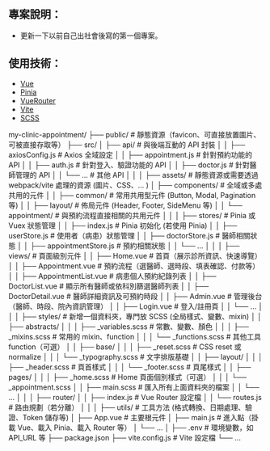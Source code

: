 ## 專案說明：

- 更新一下以前自己出社會後寫的第一個專案。

## 使用技術：

- [Vue](＊＊Vue目錄＊＊.md)
- [Pinia](＊＊Pinia目錄＊＊.md)
- [VueRouter](＊＊VueRouter目錄＊＊.md)
- [Vite](＊＊Vite目錄＊＊.md)
- [SCSS](＊＊SCSS目錄＊＊.md)

my-clinic-appointment/
├── public/ # 靜態資源（favicon、可直接放置圖片、可被直接存取等）
├── src/
│ ├── api/ # 與後端互動的 API 封裝
│ │ ├── axiosConfig.js # Axios 全域設定
│ │ ├── appointment.js # 針對預約功能的 API
│ │ ├── auth.js # 針對登入、驗證功能的 API
│ │ ├── doctor.js # 針對醫師管理的 API
│ │ └── ... # 其他 API
│ │
│ ├── assets/ # 靜態資源或需要透過 webpack/vite 處理的資源 (圖片、CSS、... )
│ ├── components/ # 全域或多處共用的元件
│ │ ├── common/ # 常用共用型元件 (Button, Modal, Pagination 等)
│ │ ├── layout/ # 佈局元件 (Header, Footer, SideMenu 等)
│ │ └── appointment/ # 與預約流程直接相關的共用元件
│ │
│ ├── stores/ # Pinia 或 Vuex 狀態管理
│ │ ├── index.js # Pinia 初始化 (若使用 Pinia)
│ │ ├── userStore.js # 使用者（病患）狀態管理
│ │ ├── doctorStore.js # 醫師相關狀態
│ │ ├── appointmentStore.js # 預約相關狀態
│ │ └── ...
│ │
│ ├── views/ # 頁面級別元件
│ │ ├── Home.vue # 首頁（展示診所資訊、快速導覽）
│ │ ├── Appointment.vue # 預約流程（選醫師、選時段、填表確認、付款等）
│ │ ├── AppointmentList.vue # 病患個人預約紀錄列表
│ │ ├── DoctorList.vue # 顯示所有醫師或依科別篩選醫師列表
│ │ ├── DoctorDetail.vue # 醫師詳細資訊及可預約時段
│ │ ├── Admin.vue # 管理後台（醫師、時段、院內資訊管理）
│ │ ├── Login.vue # 登入/註冊頁
│ │ └── ...
│ │
│ ├── styles/ # 新增一個資料夾，專門放 SCSS (全局樣式、變數、mixin)
│ │ ├── abstracts/
│ │ │ ├── \_variables.scss # 常數、變數、顏色
│ │ │ ├── \_mixins.scss # 常用的 mixin、function
│ │ │ └── \_functions.scss # 其他工具 function（可選）
│ │ ├── base/
│ │ │ ├── \_reset.scss # CSS reset 或 normalize
│ │ │ └── \_typography.scss # 文字排版基礎
│ │ ├── layout/
│ │ │ ├── \_header.scss # 頁首樣式
│ │ │ └── \_footer.scss # 頁尾樣式
│ │ ├── pages/
│ │ │ ├── \_home.scss # Home 頁面個別樣式（可選）
│ │ │ └── \_appointment.scss
│ │ ├── main.scss # 匯入所有上面資料夾的檔案
│ │ └── ...
│ │
│ ├── router/
│ │ ├── index.js # Vue Router 設定檔
│ │ └── routes.js # 路由規劃（若分離）
│ │
│ ├── utils/ # 工具方法 (格式轉換、日期處理、驗證、Token 儲存等)
│ ├── App.vue # 主要根元件
│ ├── main.js # 進入點（掛載 Vue、載入 Pinia、載入 Router 等）
│ └── ...
│
├── .env # 環境變數，如 API_URL 等
├── package.json
├── vite.config.js # Vite 設定檔
└── ...
